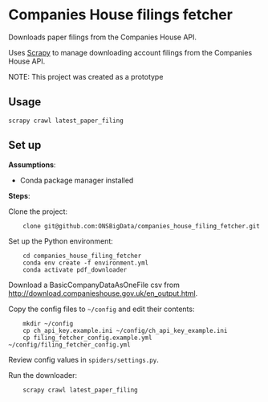 # Companies House filings fetcher

Downloads paper filings from the Companies House API.

Uses [Scrapy](https://scrapy.org/) to manage downloading account filings from 
the Companies House API.

NOTE: This project was created as a prototype

## Usage

    scrapy crawl latest_paper_filing
    
## Set up

**Assumptions**:

* Conda package manager installed

**Steps**:

Clone the project:

```shell
    clone git@github.com:ONSBigData/companies_house_filing_fetcher.git
```

Set up the Python environment:

```shell
    cd companies_house_filing_fetcher
    conda env create -f environment.yml
    conda activate pdf_downloader
```

Download a BasicCompanyDataAsOneFile csv from http://download.companieshouse.gov.uk/en_output.html.

Copy the config files to `~/config` and edit their contents:

```shell
    mkdir ~/config
    cp ch_api_key.example.ini ~/config/ch_api_key_example.ini
    cp filing_fetcher_config.example.yml ~/config/filing_fetcher_config.yml
```

Review config values in `spiders/settings.py`.
    
Run the downloader:

```shell
    scrapy crawl latest_paper_filing
```

